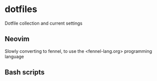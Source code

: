 # dotfiles

Dotfile collection and current settings


## Neovim

Slowly converting to fennel, to use the <fennel-lang.org> programming language

## Bash scripts 


